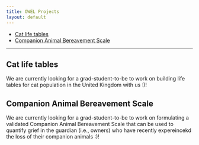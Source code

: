 ```yaml
---
title: OWEL Projects
layout: default
---
```


* [Cat life tables](#cat-life-table)
* [Companion Animal Bereavement Scale](#companion-animal-bereavement-scale)
<hr>

## Cat life tables
We are currently looking for a grad-student-to-be to work on building life tables for cat population in the United Kingdom with us :)!

## Companion Animal Bereavement Scale
We are currently looking for a grad-student-to-be to work on formulating a validated Companion Animal Bereavement Scale that can be used to quantify grief in the guardian (i.e., owners) who have recently expereincekd the loss of their companion animals :)!


